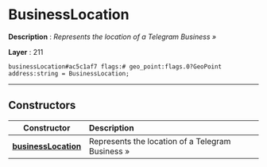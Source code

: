 # BusinessLocation

**Description** : *Represents the location of a Telegram Business &raquo;*

**Layer** : 211

```tl
businessLocation#ac5c1af7 flags:# geo_point:flags.0?GeoPoint address:string = BusinessLocation;
```

---

## Constructors

| Constructor | Description |
| :---: | :--- |
| [**businessLocation**](constructor/businessLocation) | Represents the location of a Telegram Business » |